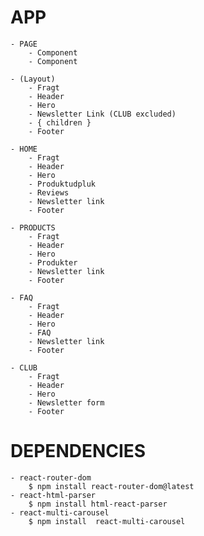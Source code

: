 # APP
    - PAGE
        - Component
        - Component

    - (Layout)
        - Fragt
        - Header
        - Hero
        - Newsletter Link (CLUB excluded)
        - { children }
        - Footer
        
    - HOME
        - Fragt
        - Header
        - Hero
        - Produktudpluk
        - Reviews
        - Newsletter link
        - Footer

    - PRODUCTS
        - Fragt
        - Header
        - Hero
        - Produkter
        - Newsletter link
        - Footer

    - FAQ
        - Fragt
        - Header
        - Hero
        - FAQ
        - Newsletter link
        - Footer

    - CLUB
        - Fragt
        - Header
        - Hero
        - Newsletter form
        - Footer




# DEPENDENCIES
    - react-router-dom 
        $ npm install react-router-dom@latest
    - react-html-parser
        $ npm install html-react-parser
    - react-multi-carousel
        $ npm install  react-multi-carousel
